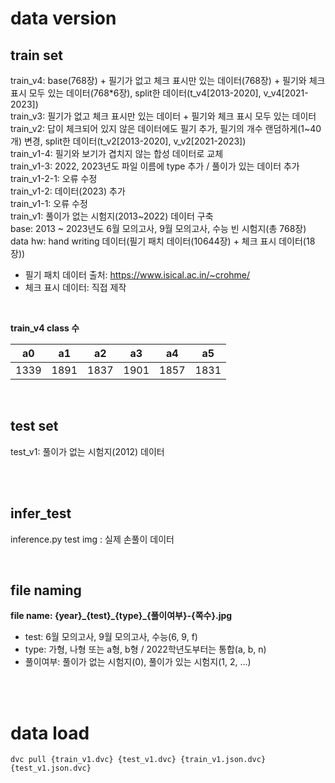 # data version

## train set

train_v4: base(768장) + 필기가 없고 체크 표시만 있는 데이터(768장) + 필기와 체크 표시 모두 있는 데이터(768*6장), split한 데이터(t_v4[2013-2020], v_v4[2021-2023])<br/>
train_v3: 필기가 없고 체크 표시만 있는 데이터 + 필기와 체크 표시 모두 있는 데이터<br/>
train_v2: 답이 체크되어 있지 않은 데이터에도 필기 추가, 필기의 개수 랜덤하게(1\~40개) 변경, split한 데이터(t_v2[2013-2020], v_v2[2021-2023])<br/>
train_v1-4: 필기와 보기가 겹치지 않는 합성 데이터로 교체<br/>
train_v1-3: 2022, 2023년도 파일 이름에 type 추가 / 풀이가 있는 데이터 추가<br/>
train_v1-2-1: 오류 수정<br/>
train_v1-2: 데이터(2023) 추가<br/>
train_v1-1: 오류 수정<br/>
train_v1: 풀이가 없는 시험지(2013~2022) 데이터 구축<br/>
base: 2013 ~ 2023년도 6월 모의고사, 9월 모의고사, 수능 빈 시험지(총 768장)<br/>
data hw: hand writing 데이터(필기 패치 데이터(10644장) + 체크 표시 데이터(18장))<br/>
- 필기 패치 데이터 출처: <https://www.isical.ac.in/~crohme/>
- 체크 표시 데이터: 직접 제작<br/>

<br/>

**train_v4 class 수**

|a0|a1|a2|a3|a4|a5|
|---|---|---|---|---|---|
|1339|1891|1837|1901|1857|1831|


<br/>

## test set

test_v1: 풀이가 없는 시험지(2012) 데이터<br/>

<br/>

<br/>

## infer_test
inference.py test img : 실제 손풀이 데이터

<br/>

## file naming

**file name: {year}\_{test}\_{type}_{풀이여부}-{쪽수}.jpg**
* test: 6월 모의고사, 9월 모의고사, 수능(6, 9, f)
* type: 가형, 나형 또는 a형, b형 / 2022학년도부터는 통합(a, b, n)
* 풀이여부: 풀이가 없는 시험지(0), 풀이가 있는 시험지(1, 2, ...)

<br/><br/>

# data load

`dvc pull {train_v1.dvc} {test_v1.dvc} {train_v1.json.dvc} {test_v1.json.dvc}`
